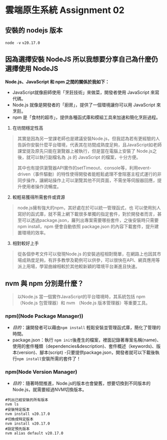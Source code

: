 # 雲端原生系統 Assignment 02

## 安裝的 nodejs 版本
`node -v`
`v20.17.0`

## 因為選擇安裝 NodeJS 所以我想要分享自己為什麼仍選擇使用 NodeJS


**Node.js、JavaScript 和 npm 之間的關係於我如下：**
- JavaScript就像廚師使用「烹飪技術」來做菜，開發者使用 JavaScript 來寫代碼。
- Node.js 就像是開發者的「廚房」，提供了一個環境讓你可以用 JavaScript 來烹飪。
- npm 是「食材的超市」，提供各種函式庫和模組工具來加速和簡化烹飪過程。


1. 在坊間穩定性高
>其實是因為另一堂課老師也是建議安裝Node.js，但我認為若有更經驗的人告訴你安裝什麼平台環境，代表其在坊間成熟度足夠，且JavaScript如老師課堂提及原先只能在瀏覽器上被執行，但是當在電腦上安裝了 Node.js之後，就可以執行副檔名為 .js 的 JavaScript 的檔案，十分方便。
>
>其中也有提供瀏覽器API實作的setTimeout、console等，利用event-driven（事件驅動）的特性使得開發者能輕鬆處理不會阻塞主程式運行的非同步操作，讓網站操作上可以瀏覽其他不同頁面，不需坐等伺服器回應，提升使用者操作流暢度。
>
2. 較輕易獲得所需套件或資源
>node.js擁有強大的npm，其好處在於可以統一管理函式，也
可以使用別人寫好的函式庫，就不需上網下載很多單獨的指定套件，對於開發者而言，甚至可以透過package.json，羅列出專案需要哪些套件，之後安裝時只需要 npm install，npm 便會自動依照 package.json 的內容下載套件，提升建置環境的效率。
>
3. 相對較好上手
>從各個參考文件可以發現Node.js 的安裝過程相對簡單，在網路上也因其市場成熟度足夠，有許多教學及範例可以供參，可以很快在API、網頁應用等派上用場，學習曲線相較於其他較新穎的環境平台漸進且快速。
>

## nvm 與 npm 分別是什麼？
>以Node.js 當一個實作JavaScript的平台環境時，其系統包括 npm （Node.js 包管理器）和 nvm （Node.js 版本管理器）等重要工具。
>

### npm((Node Package Manager))
- *目的*：讓開發者可以藉由`npm install` 輕鬆安裝並管理函式庫，簡化了管理的時間。
- package.json：執行 `npm init`後產生的檔案，裡面記錄著專案名稱(name)、使用的套件種類（dependencies&description)、套件概述（keywords)、版本(version)、腳本(script)
-只要提供package.json，開發者就可以下載後執行`npm install`安裝所需的套件了！

### npm(Node Version Manager)
- *目的*：隨著時間推進，Node.js的版本也會變舊，想要切換到不同版本的Node.js，就需要經過NVM切換版本。

``` 
#列出已經安裝的所有版本
nvm ls
#安裝特定版本
nvm install v20.17.0
#切換成特定版本
nvm install v20.17.0
#設定預先版本
nvm alias default v20.17.0
```